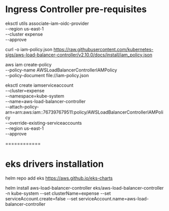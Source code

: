 # Ingress Controller pre-requisites

eksctl utils associate-iam-oidc-provider \
    --region us-east-1 \
    --cluster expense \
    --approve
	
curl -o iam-policy.json https://raw.githubusercontent.com/kubernetes-sigs/aws-load-balancer-controller/v2.10.0/docs/install/iam_policy.json

aws iam create-policy \
    --policy-name AWSLoadBalancerControllerIAMPolicy \
    --policy-document file://iam-policy.json
	

eksctl create iamserviceaccount \
--cluster=expense \
--namespace=kube-system \
--name=aws-load-balancer-controller \
--attach-policy-arn=arn:aws:iam::767397679511:policy/AWSLoadBalancerControllerIAMPolicy \
--override-existing-serviceaccounts \
--region us-east-1 \
--approve

============
# eks drivers installation

helm repo add eks https://aws.github.io/eks-charts

helm install aws-load-balancer-controller eks/aws-load-balancer-controller -n kube-system --set clusterName=expense --set serviceAccount.create=false --set serviceAccount.name=aws-load-balancer-controller